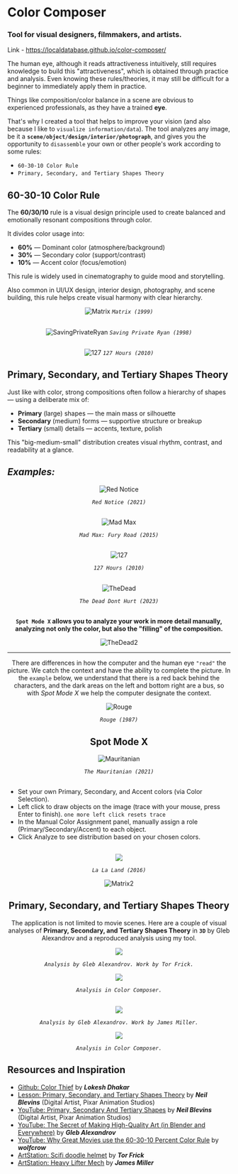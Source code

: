 # Color Composer 
### Tool for visual designers, filmmakers, and artists.

Link - https://localdatabase.github.io/color-composer/

The human eye, although it reads attractiveness intuitively, still requires knowledge to build this "attractiveness", which is obtained through practice and analysis. Even knowing these rules/theories, it may still be difficult for a beginner to immediately apply them in practice.

Things like composition/color balance in a scene are obvious to experienced professionals, as they have a trained **eye**.

That's why I created a tool that helps to improve your vision (and also because I like to `visualize information/data`). The tool analyzes any image, be it a **`scene/object/design/interior/photograph`**, and gives you the opportunity to `disassemble` your own or other people's work according to some rules:
- `60-30-10 Color Rule`
- `Primary, Secondary, and Tertiary Shapes Theory`

## 60-30-10 Color Rule

The **60/30/10** rule is a visual design principle used to create balanced and emotionally resonant compositions through color. 

It divides color usage into:
- **60%** — Dominant color (atmosphere/background)
- **30%** — Secondary color (support/contrast)
- **10%** — Accent color (focus/emotion)

This rule is widely used in cinematography to guide mood and storytelling.

Also common in UI/UX design, interior design, photography, and scene building, this rule helps create visual harmony with clear hierarchy.

<div align="center">

![Matrix](https://github.com/LocalDataBase/Color-Composer/blob/main/img/Matrix_1999.jpg)
*`Matrix (1999)`*

##

![SavingPrivateRyan](https://github.com/LocalDataBase/Color-Composer/blob/main/img/savingprivateryan003%20copy.jpg)
*`Saving Private Ryan (1998)`*

##
![127](https://github.com/LocalDataBase/Color-Composer/blob/main/img/127h.jpg)
*`127 Hours (2010)`*

</div>

## Primary, Secondary, and Tertiary Shapes Theory

Just like with color, strong compositions often follow a hierarchy of shapes — using a deliberate mix of:
- **Primary** (large) shapes — the main mass or silhouette
- **Secondary** (medium) forms — supportive structure or breakup
- **Tertiary** (small) details — accents, texture, polish

This "big-medium-small" distribution creates visual rhythm, contrast, and readability at a glance.

##

## *Examples:*

<div align="center">

![Red Notice](https://github.com/LocalDataBase/Color-Composer/blob/main/img/example-1.jpg)

*`Red Notice (2021)`*

##

![Mad Max](https://github.com/LocalDataBase/Color-Composer/blob/main/img/example-2.jpg)

*`Mad Max: Fury Road (2015)`*


##

![127](https://github.com/LocalDataBase/Color-Composer/blob/main/img/example-3.jpg)

*`127 Hours (2010)`*

##

![TheDead](https://github.com/LocalDataBase/Color-Composer/blob/main/img/The-Dead-Dont-Hurt-2023-K-means.png)

*`The Dead Dont Hurt (2023)`*

##

**`Spot Mode X` allows you to analyze your work in more detail manually, analyzing not only the color, but also the "filling" of the composition.** 

![TheDead2](https://github.com/LocalDataBase/Color-Composer/blob/main/img/The-Dead-Dont-Hurt-2023-spotmodeX.png)

---

There are differences in how the computer and the human eye `"read"` the picture. We catch the context and have the ability to complete the picture. In the `example` below, we understand that there is a red back behind the characters, and the dark areas on the left and bottom right are a bus, so with *Spot Mode X* we help the computer designate the context.

![Rouge](https://github.com/LocalDataBase/Color-Composer/blob/main/img/Rouge_1987.jpg)

*`Rouge (1987)`*

</div>

<div align="center">

## Spot Mode X

![Mauritanian](https://github.com/LocalDataBase/Color-Composer/blob/main/img/The%20Mauritanian_2021.jpg)

*`The Mauritanian (2021)`*
</div>

##

- Set your own Primary, Secondary, and Accent colors (via Color Selection).
- Left click to draw objects on the image (trace with your mouse, press Enter to finish). `one more left click resets trace`
- In the Manual Color Assignment panel, manually assign a role (Primary/Secondary/Accent) to each object.
- Click Analyze to see distribution based on your chosen colors.

##

<div align="center">
<img align="center" src="https://github.com/LocalDataBase/Color-Composer/blob/main/img/spotmodex.webp" /></a>

*`La La Land (2016)`*

![Matrix2](https://github.com/LocalDataBase/Color-Composer/blob/main/img/image.png)

</div>

<div align="center">

## Primary, Secondary, and Tertiary Shapes Theory

The application is not limited to movie scenes. Here are a couple of visual analyses of **Primary, Secondary, and Tertiary Shapes Theory** in **`3D`** by Gleb Alexandrov and a reproduced analysis using my tool.

<img align="center" src="https://github.com/LocalDataBase/Color-Composer/blob/main/img/3d_o1.jpg" /></a>

*`Analysis by Gleb Alexandrov. Work by Tor Frick.`*

<img align="center" src="https://github.com/LocalDataBase/Color-Composer/blob/main/img/3d_2.jpg" /></a>

*`Analysis in Color Composer.`*

##

<img align="center" src="https://github.com/LocalDataBase/Color-Composer/blob/main/img/3d_o2.jpg" /></a>

*`Analysis by Gleb Alexandrov. Work by James Miller.`*

<img align="center" src="https://github.com/LocalDataBase/Color-Composer/blob/main/img/3d.jpg" /></a>

*`Analysis in Color Composer.`*

</div>

## Resources and Inspiration

- [<ins>Github: Color Thief</ins>](https://github.com/lokesh/color-thief) by ***Lokesh Dhakar***
- [<ins>Lesson: Primary, Secondary, and Tertiary Shapes Theory</ins>](http://www.neilblevins.com/art_lessons/composition_primary_secondary_and_tertiary_shapes/composition_primary_secondary_and_tertiary_shapes.htm) by ***Neil Blevins*** (Digital Artist, Pixar Animation Studios)
- [<ins>YouTube: Primary, Secondary And Tertiary Shapes</ins>](https://youtu.be/6IojuePYIHo?si=uTLc95jaIeLbUsMP) by ***Neil Blevins*** (Digital Artist, Pixar Animation Studios)
- [<ins>YouTube: The Secret of Making High-Quality Art (in Blender and Everywhere)</ins>](https://www.youtube.com/watch?v=qMH_J_vcoqE) by ***Gleb Alexandrov***
- [<ins>YouTube: Why Great Movies use the 60-30-10 Percent Color Rule</ins>](https://www.youtube.com/watch?v=CYRyaY-9F_g) by ***wolfcrow***
- [<ins>ArtStation: Scifi doodle helmet</ins>](https://www.artstation.com/artwork/Z93kZ) by ***Tor Frick***
- [<ins>ArtStation: Heavy Lifter Mech</ins>](https://tobias_miller.artstation.com/projects/V9AX5) by ***James Miller***
